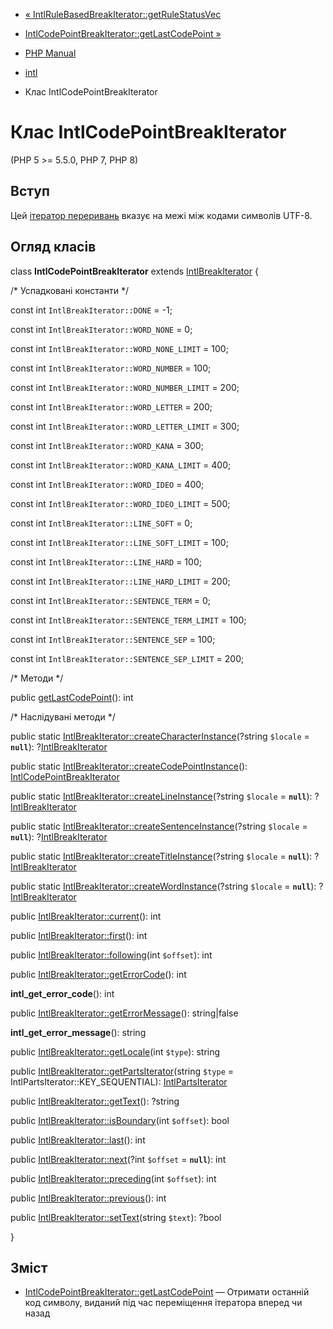 - [« IntlRuleBasedBreakIterator::getRuleStatusVec](intlrulebasedbreakiterator.getrulestatusvec.md)
- [IntlCodePointBreakIterator::getLastCodePoint »](intlcodepointbreakiterator.getlastcodepoint.md)

- [PHP Manual](index.md)
- [intl](book.intl.md)
- Клас IntlCodePointBreakIterator

# Клас IntlCodePointBreakIterator

(PHP 5 \>= 5.5.0, PHP 7, PHP 8)

## Вступ

Цей [ітератор переривань](class.intlbreakiterator.md) вказує на
межі між кодами символів UTF-8.

## Огляд класів

class **IntlCodePointBreakIterator** extends
[IntlBreakIterator](class.intlbreakiterator.md) {

/\* Успадковані константи \*/

const int `IntlBreakIterator::DONE` = -1;

const int `IntlBreakIterator::WORD_NONE` = 0;

const int `IntlBreakIterator::WORD_NONE_LIMIT` = 100;

const int `IntlBreakIterator::WORD_NUMBER` = 100;

const int `IntlBreakIterator::WORD_NUMBER_LIMIT` = 200;

const int `IntlBreakIterator::WORD_LETTER` = 200;

const int `IntlBreakIterator::WORD_LETTER_LIMIT` = 300;

const int `IntlBreakIterator::WORD_KANA` = 300;

const int `IntlBreakIterator::WORD_KANA_LIMIT` = 400;

const int `IntlBreakIterator::WORD_IDEO` = 400;

const int `IntlBreakIterator::WORD_IDEO_LIMIT` = 500;

const int `IntlBreakIterator::LINE_SOFT` = 0;

const int `IntlBreakIterator::LINE_SOFT_LIMIT` = 100;

const int `IntlBreakIterator::LINE_HARD` = 100;

const int `IntlBreakIterator::LINE_HARD_LIMIT` = 200;

const int `IntlBreakIterator::SENTENCE_TERM` = 0;

const int `IntlBreakIterator::SENTENCE_TERM_LIMIT` = 100;

const int `IntlBreakIterator::SENTENCE_SEP` = 100;

const int `IntlBreakIterator::SENTENCE_SEP_LIMIT` = 200;

/\* Методи \*/

public
[getLastCodePoint](intlcodepointbreakiterator.getlastcodepoint.md)():
int

/\* Наслідувані методи \*/

public static
[IntlBreakIterator::createCharacterInstance](intlbreakiterator.createcharacterinstance.md)(?string
`$locale` = **`null`**):
?[IntlBreakIterator](class.intlbreakiterator.md)

public static
[IntlBreakIterator::createCodePointInstance](intlbreakiterator.createcodepointinstance.md)():
[IntlCodePointBreakIterator](class.intlcodepointbreakiterator.md)

public static
[IntlBreakIterator::createLineInstance](intlbreakiterator.createlineinstance.md)(?string
`$locale` = **`null`**):
?[IntlBreakIterator](class.intlbreakiterator.md)

public static
[IntlBreakIterator::createSentenceInstance](intlbreakiterator.createsentenceinstance.md)(?string
`$locale` = **`null`**):
?[IntlBreakIterator](class.intlbreakiterator.md)

public static
[IntlBreakIterator::createTitleInstance](intlbreakiterator.createtitleinstance.md)(?string
`$locale` = **`null`**):
?[IntlBreakIterator](class.intlbreakiterator.md)

public static
[IntlBreakIterator::createWordInstance](intlbreakiterator.createwordinstance.md)(?string
`$locale` = **`null`**):
?[IntlBreakIterator](class.intlbreakiterator.md)

public [IntlBreakIterator::current](intlbreakiterator.current.md)():
int

public [IntlBreakIterator::first](intlbreakiterator.first.md)(): int

public
[IntlBreakIterator::following](intlbreakiterator.following.md)(int
`$offset`): int

public
[IntlBreakIterator::getErrorCode](intlbreakiterator.geterrorcode.md)():
int

**intl_get_error_code**(): int

public
[IntlBreakIterator::getErrorMessage](intlbreakiterator.geterrormessage.md)():
string\|false

**intl_get_error_message**(): string

public
[IntlBreakIterator::getLocale](intlbreakiterator.getlocale.md)(int
`$type`): string

public
[IntlBreakIterator::getPartsIterator](intlbreakiterator.getpartsiterator.md)(string
`$type` = IntlPartsIterator::KEY_SEQUENTIAL):
[IntlPartsIterator](class.intlpartsiterator.md)

public [IntlBreakIterator::getText](intlbreakiterator.gettext.md)():
?string

public
[IntlBreakIterator::isBoundary](intlbreakiterator.isboundary.md)(int
`$offset`): bool

public [IntlBreakIterator::last](intlbreakiterator.last.md)(): int

public [IntlBreakIterator::next](intlbreakiterator.next.md)(?int
`$offset` = **`null`**): int

public
[IntlBreakIterator::preceding](intlbreakiterator.preceding.md)(int
`$offset`): int

public [IntlBreakIterator::previous](intlbreakiterator.previous.md)():
int

public
[IntlBreakIterator::setText](intlbreakiterator.settext.md)(string
`$text`): ?bool

}

## Зміст

- [IntlCodePointBreakIterator::getLastCodePoint](intlcodepointbreakiterator.getlastcodepoint.md)
— Отримати останній код символу, виданий під час переміщення ітератора
вперед чи назад
